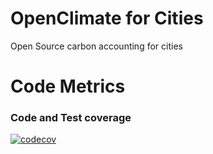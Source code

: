 # OpenClimate for Cities

Open Source carbon accounting for cities

# Code Metrics

### Code and Test coverage

[![codecov](https://codecov.io/gh/openearthfoundation/citycatalyst/graph/badge.svg?token=QL12TMNGJF)](https://codecov.io/gh/cephaschapa/citycatalyst)
